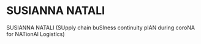 # SUSIANNA NATALI
SUSIANNA NATALI (SUpply chain buSIness continuity plAN during coroNA for NATionAl LogistIcs)
